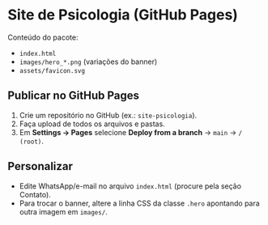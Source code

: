 # Site de Psicologia (GitHub Pages)

Conteúdo do pacote:
- `index.html`
- `images/hero_*.png` (variações do banner)
- `assets/favicon.svg`

## Publicar no GitHub Pages
1) Crie um repositório no GitHub (ex.: `site-psicologia`).
2) Faça upload de todos os arquivos e pastas.
3) Em **Settings → Pages** selecione **Deploy from a branch** → `main` → `/ (root)`.

## Personalizar
- Edite WhatsApp/e-mail no arquivo `index.html` (procure pela seção Contato).
- Para trocar o banner, altere a linha CSS da classe `.hero` apontando para outra imagem em `images/`.
